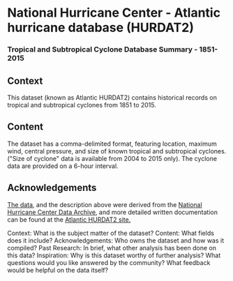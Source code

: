 
# National Hurricane Center - Atlantic hurricane database (HURDAT2)

### Tropical and Subtropical Cyclone Database Summary - 1851-2015

## Context
This dataset (known as Atlantic HURDAT2) contains historical records
on tropical and subtropical cyclones from 1851 to 2015.

## Content
The dataset has a comma-delimited format, featuring location, maximum wind,
central pressure, and size of known tropical and subtropical cyclones.
("Size of cyclone" data is available from 2004 to 2015 only).  The cyclone
data are provided on a 6-hour interval.

## Acknowledgements

[The data](http://www.nhc.noaa.gov/data/#hurdat), and the description above were derived from the [National Hurricane
Center Data Archive](http://www.nhc.noaa.gov/data/), and more detailed written documentation can be found at the [Atlantic HURDAT2 site.](http://www.nhc.noaa.gov/data/hurdat/hurdat2-format-atlantic.pdf)

Context: What is the subject matter of the dataset?
Content: What fields does it include?
Acknowledgements: Who owns the dataset and how was it compiled?
Past Research: In brief, what other analysis has been done on this data?
Inspiration: Why is this dataset worthy of further analysis? What questions would you like answered by the community? What feedback would be helpful on the data itself?
